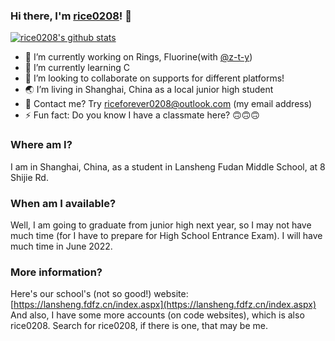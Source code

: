 ### Hi there, I'm [rice0208](https://github.com/rice0208)! 👋

[![rice0208's github stats](https://github-readme-stats.vercel.app/api?username=rice0208&show_icons=true&theme=dracula&include_all_commits=true)](https://github.com/rice0208)

- 🔭 I’m currently working on Rings, Fluorine(with [@z-t-y](https://github.com/z-t-y))
- 🌱 I’m currently learning C
- 👯 I’m looking to collaborate on supports for different platforms!
- 🌏 I’m living in Shanghai, China as a local junior high student
- 📩 Contact me? Try riceforever0208@outlook.com (my email address)
- ⚡ Fun fact: Do you know I have a classmate here? 🙃🙃🙃

### Where am I?

I am in Shanghai, China, as a student in Lansheng Fudan Middle School, at 8 Shijie Rd.

### When am I available?

Well, I am going to graduate from junior high next year, so I may not have much time (for I have to prepare for High School Entrance Exam). I will have much time in June 2022.

### More information?

Here's our school's (not so good!) website: [https://lansheng.fdfz.cn/index.aspx](https://lansheng.fdfz.cn/index.aspx)
And also, I have some more accounts (on code websites), which is also rice0208. Search for rice0208, if there is one, that may be me.
